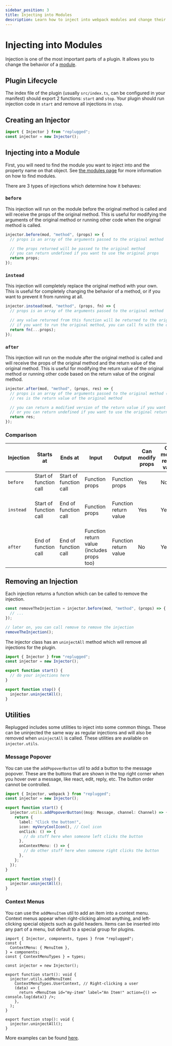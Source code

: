 ```yaml
---
sidebar_position: 3
title: Injecting into Modules
description: Learn how to inject into webpack modules and change their behavior
---
```


# Injecting into Modules

Injection is one of the most important parts of a plugin. It allows you to change the behavior of a
[module](modules).

## Plugin Lifecycle

The index file of the plugin (usually `src/index.ts`, can be configured in your manifest) should
export 2 functions: `start` and `stop`. Your plugin should run injection code in `start` and remove
all injections in `stop`.

## Creating an Injector

```ts
import { Injector } from "replugged";
const injector = new Injector();
```

## Injecting into a Module

First, you will need to find the module you want to inject into and the property name on that
object. See [the modules page](modules#finding-modules) for more information on how to find modules.

There are 3 types of injections which determine how it behaves:

### `before`

This injection will run on the module before the original method is called and will receive the
props of the original method. This is useful for modifying the arguments of the original method or
running other code when the original method is called.

```ts
injector.before(mod, "method", (props) => {
  // props is an array of the arguments passed to the original method

  // the props returned will be passed to the original method
  // you can return undefined if you want to use the original props
  return props;
});
```

### `instead`

This injection will completely replace the original method with your own. This is useful for
completely changing the behavior of a method, or if you want to prevent it from running at all.

```ts
injector.instead(mod, "method", (props, fn) => {
  // props is an array of the arguments passed to the original method

  // any value returned from this function will be returned to the original caller
  // if you want to run the original method, you can call fn with the original props (or modified props)
  return fn(...props);
});
```

### `after`

This injection will run on the module after the original method is called and will receive the props
of the original method and the return value of the original method. This is useful for modifying the
return value of the original method or running other code based on the return value of the original
method.

```ts
injector.after(mod, "method", (props, res) => {
  // props is an array of the arguments passed to the original method (similar to `before`)
  // res is the return value of the original method

  // you can return a modified version of the return value if you want to modify it
  // or you can return undefined if you want to use the original return value
  return res;
});
```

### Comparison

| Injection | Starts at              | Ends at                | Input                                      | Output                | Can modify props | Can modify return value | Calls original method            |
| --------- | ---------------------- | ---------------------- | ------------------------------------------ | --------------------- | ---------------- | ----------------------- | -------------------------------- |
| `before`  | Start of function call | Start of function call | Function props                             | Function props        | Yes              | No                      | Yes                              |
| `instead` | Start of function call | End of function call   | Function props                             | Function return value | Yes              | Yes                     | No (unless you call it yourself) |
| `after`   | End of function call   | End of function call   | Function return value (includes props too) | Function return value | No               | Yes                     | Yes                              |

## Removing an Injection

Each injection returns a function which can be called to remove the injection.

```ts
const removeTheInjection = injector.before(mod, "method", (props) => {
  // ...
});

// later on, you can call remove to remove the injection
removeTheInjection();
```

The injector class has an `uninjectAll` method which will remove all injections for the plugin.

```ts
import { Injector } from "replugged";
const injector = new Injector();

export function start() {
  // do your injections here
}

export function stop() {
  injector.uninjectAll();
}
```

## Utilities

Replugged includes some utilities to inject into some common things. These can be uninjected the
same way as regular injections and will also be removed when `uninjectAll` is called. These
utilities are available on `injector.utils`.

### Message Popover

You can use the `addPopoverButton` util to add a button to the message popover. These are the
buttons that are shown in the top right corner when you hover over a message, like react, edit,
reply, etc. The button order cannot be controlled.

```ts
import { Injector, webpack } from "replugged";
const injector = new Injector();

export function start() {
  injector.utils.addPopoverButton((msg: Message, channel: Channel) => {
    return {
      label: "Click the button!",
      icon: myVeryCoolIcon(), // Cool icon
      onClick: () => {
        // do stuff here when someone left clicks the button
      },
      onContextMenu: () => {
        // do other stuff here when someone right clicks the button
      },
    };
  });
}

export function stop() {
  injector.uninjectAll();
}
```

### Context Menus

You can use the `addMenuItem` util to add an item into a context menu. Context menus appear when
right-clicking almost anything, and left-clicking special objects such as guild headers. Items can
be inserted into any part of a menu, but default to a special group for plugins.

```tsx
import { Injector, components, types } from "replugged";
const {
  ContextMenu: { MenuItem },
} = components;
const { ContextMenuTypes } = types;

const injector = new Injector();

export function start(): void {
  injector.utils.addMenuItem(
    ContextMenuTypes.UserContext, // Right-clicking a user
    (data) => {
      return <MenuItem id="my-item" label="An Item!" action={() => console.log(data)} />;
    },
  );
}

export function stop(): void {
  injector.uninjectAll();
}
```

More examples can be found
[here](https://github.com/asportnoy/context-menu-demo/blob/main/src/index.tsx).
